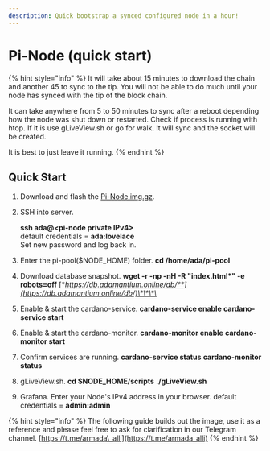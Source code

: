 ```yaml
---
description: Quick bootstrap a synced configured node in a hour!
---
```


# Pi-Node \(quick start\)

{% hint style="info" %}
It will take about 15 minutes to download the chain and another 45 to sync to the tip. You will not be able to do much until your node has synced with the tip of the block chain.

It can take anywhere from 5 to 50 minutes to sync after a reboot depending how the node was shut down or restarted. Check if process is running with htop. If it is use gLiveView.sh or go for walk. It will sync and the socket will be created.

It is best to just leave it running.
{% endhint %}

## Quick Start

1. Download and flash the [Pi-Node.img.gz](https://db.adamantium.online/Pi-Node.img.gz).
2. SSH into server.

   **ssh ada@&lt;pi-node private IPv4&gt;**  
   default credentials = **ada:lovelace**  
   Set new password and log back in.

3. Enter the pi-pool\($NODE\_HOME\) folder. **cd /home/ada/pi-pool**
4. Download database snapshot. **wget -r -np -nH -R "index.html\*" -e robots=off** [**https://db.adamantium.online/db/**](https://db.adamantium.online/db/)\*\*\*\*
5. Enable & start the cardano-service. **cardano-service enable** **cardano-service start**
6. Enable & start the cardano-monitor. **cardano-monitor enable** **cardano-monitor start**
7. Confirm services are running. **cardano-service status** **cardano-monitor status**
8. gLiveView.sh. **cd $NODE\_HOME/scripts** **./gLiveView.sh**
9. Grafana. Enter your Node's IPv4 address in your browser. default credentials = **admin:admin**

{% hint style="info" %}
The following guide builds out the image, use it as a reference and please feel free to ask for clarification in our Telegram channel. [https://t.me/armada\_alli](https://t.me/armada_alli)
{% endhint %}



